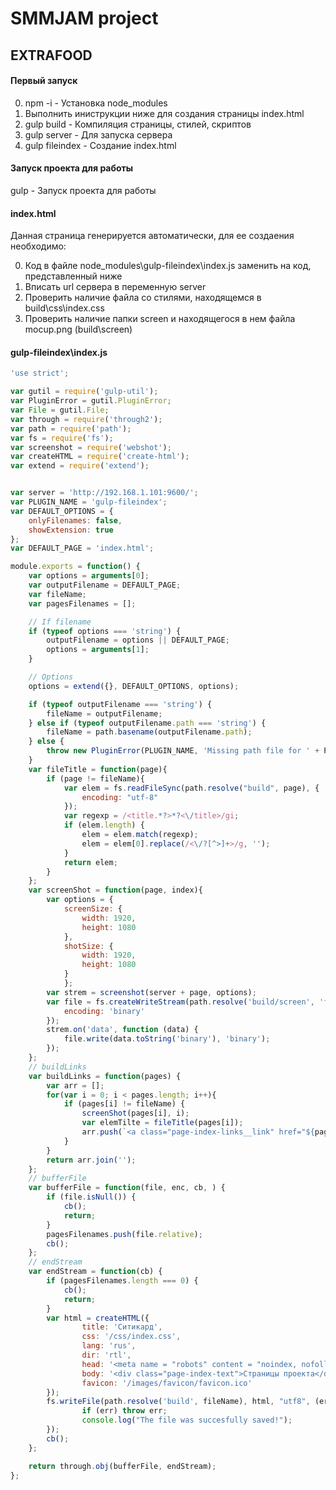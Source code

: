 
# SMMJAM project

## EXTRAFOOD
#### Первый запуск

0. npm -i - Установка node_modules
0. Выполнить иниструкции ниже для создания страницы index.html
0. gulp build - Компиляция страницы, стилей, скриптов
0. gulp server - Для запуска сервера
0. gulp fileindex - Создание index.html

#### Запуск проекта для работы
gulp - Запуск проекта для работы

#### index.html

Данная страница генерируется автоматически, для ее создаения необходимо: 

0. Код в файле node_modules\gulp-fileindex\index.js заменить на код, представленный ниже
0. Вписать url сервера в переменную server
0. Проверить наличие файла со стилями, находящемся в build\css\index.css
0. Проверить наличие папки screen и находящегося в нем файла mocup.png (build\screen)

#### gulp-fileindex\index.js
```js
'use strict';

var gutil = require('gulp-util');
var PluginError = gutil.PluginError;
var File = gutil.File;
var through = require('through2');
var path = require('path');
var fs = require('fs');
var screenshot = require('webshot');
var createHTML = require('create-html');
var extend = require('extend');


var server = 'http://192.168.1.101:9600/';
var PLUGIN_NAME = 'gulp-fileindex';
var DEFAULT_OPTIONS = {
	onlyFilenames: false,
	showExtension: true
};
var DEFAULT_PAGE = 'index.html';

module.exports = function() {
	var options = arguments[0];
	var outputFilename = DEFAULT_PAGE;
	var fileName;
	var pagesFilenames = [];

	// If filename
	if (typeof options === 'string') {
		outputFilename = options || DEFAULT_PAGE;
		options = arguments[1];
	}

	// Options
	options = extend({}, DEFAULT_OPTIONS, options);

	if (typeof outputFilename === 'string') {
		fileName = outputFilename;
	} else if (typeof outputFilename.path === 'string') {
		fileName = path.basename(outputFilename.path);
	} else {
		throw new PluginError(PLUGIN_NAME, 'Missing path file for ' + PLUGIN_NAME);
	}
	var fileTitle = function(page){
		if (page != fileName){
			var elem = fs.readFileSync(path.resolve("build", page), {
				encoding: "utf-8"
			});
			var regexp = /<title.*?>*?<\/title>/gi;
			if (elem.length) {
				elem = elem.match(regexp);
				elem = elem[0].replace(/<\/?[^>]+>/g, '');
			}
			return elem;
		}
	};
	var screenShot = function(page, index){
		var options = {
			screenSize: {
				width: 1920,
				height: 1080
			},
			shotSize: {
				width: 1920,
				height: 1080
			}
			};
		var strem = screenshot(server + page, options);
		var file = fs.createWriteStream(path.resolve('build/screen', 'file'+ index +'.png'), {
			encoding: 'binary'
		});
		strem.on('data', function (data) {
			file.write(data.toString('binary'), 'binary');
		});
	};
	// buildLinks
	var buildLinks = function(pages) {
		var arr = [];
		for(var i = 0; i < pages.length; i++){
            if (pages[i] != fileName) {
				screenShot(pages[i], i);
                var elemTilte = fileTitle(pages[i]);
                arr.push(`<a class="page-index-links__link" href="${pages[i]}" class="page-index-links__box"><p>${elemTilte}</p><div class="img"><img src="/screen/file${i}.png"></div></a>`);
            }
		}
		return arr.join('');
	};
	// bufferFile
	var bufferFile = function(file, enc, cb, ) {
		if (file.isNull()) {
			cb();
			return;
		}
		pagesFilenames.push(file.relative);
		cb();
	};
	// endStream
	var endStream = function(cb) {
		if (pagesFilenames.length === 0) {
			cb();
			return;
		}
		var html = createHTML({
				title: 'Ситикард',
				css: '/css/index.css',
				lang: 'rus',
				dir: 'rtl',
				head: '<meta name = "robots" content = "noindex, nofollow" >',
				body: '<div class="page-index-text">Страницы проекта</div><div class="page-index-links" >' + buildLinks(pagesFilenames) + '</div>',
				favicon: '/images/favicon/favicon.ico'
		});
		fs.writeFile(path.resolve('build', fileName), html, "utf8", (err) => {
				if (err) throw err;
				console.log("The file was succesfully saved!");
		});
		cb();
	};

	return through.obj(bufferFile, endStream);
};

```

